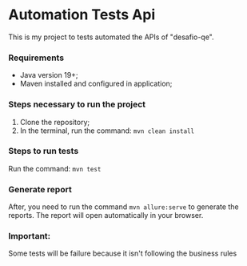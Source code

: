 # Automation Tests Api

This is my project to tests automated the APIs of "desafio-qe".

### Requirements
- Java version 19+;
- Maven installed and configured in application;

### Steps necessary to run the project

1. Clone the repository;
2. In the terminal, run the command: `mvn clean install`

### Steps to run tests
Run the command: `mvn test`

### Generate report
After, you need to run the command `mvn allure:serve` to generate the reports. The report will open automatically in your browser.

### Important:
Some tests will be failure because it isn't following the business rules
